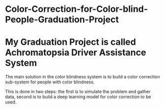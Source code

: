 # Color-Correction-for-Color-blind-People-Graduation-Project

#                                             My Graduation Project is called Achromatopsia Driver Assistance System
                                             
The main solution in the color blindness system is to build a color correction sub-system for people with color blindness.

This is done in two steps: the first is to simulate the problem and gather data, second is to build a deep learning model for color correction to be used.

                                             
                                             
